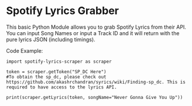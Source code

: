 # Spotify Lyrics Grabber
This basic Python Module allows you to grab Spotify Lyrics from their API. You can input Song Names or input a Track ID and it will return with the pure lyrics JSON (including timings).

Code Example:
```
import spotify-lyrics-scraper as scraper

token = scraper.getToken("SP_DC Here")
#To obtain the sp_dc, please check out https://github.com/akashrchandran/syrics/wiki/Finding-sp_dc. This is required to have access to the lyrics API.

print(scraper.getLyrics(token, songName="Never Gonna Give You Up"))
```